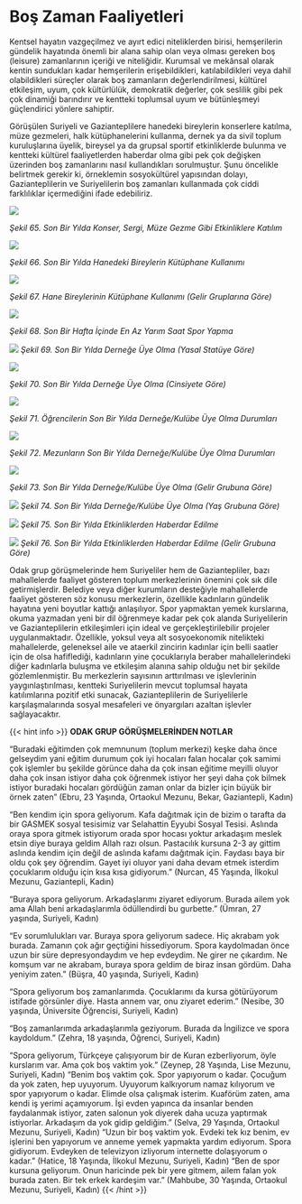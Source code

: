 # Boş Zaman Faaliyetleri


Kentsel hayatın vazgeçilmez ve ayırt edici niteliklerden birisi, hemşerilerin gündelik hayatında önemli bir alana sahip olan veya olması gereken boş (leisure) zamanlarının içeriği ve niteliğidir. Kurumsal ve mekânsal olarak kentin sundukları kadar hemşerilerin erişebildikleri, katılabildikleri veya dahil olabildikleri süreçler olarak boş zamanların değerlendirilmesi, kültürel etkileşim, uyum, çok kültürlülük, demokratik değerler, çok seslilik gibi pek çok dinamiği barındırır ve kentteki toplumsal uyum ve bütünleşmeyi güçlendirici yönlere sahiptir. 

Görüşülen Suriyeli ve Gazianteplilere hanedeki bireylerin konserlere katılma, müze gezmeleri, halk kütüphanelerini kullanma, dernek ya da sivil toplum kuruluşlarına üyelik, bireysel ya da grupsal sportif etkinliklerde bulunma ve kentteki kültürel faaliyetlerden haberdar olma gibi pek çok değişken üzerinden boş zamanlarını nasıl kullandıkları sorulmuştur. Şunu öncelikle belirtmek gerekir ki, örneklemin sosyokültürel yapısından dolayı, Gazianteplilerin ve Suriyelilerin boş zamanları kullanmada çok ciddi farklılıklar içermediğini ifade edebiliriz. 


![](/img/Picture65.png)

*Şekil 65. Son Bir Yılda Konser, Sergi, Müze Gezme Gibi Etkinliklere Katılım*


![](/img/Picture66.png)

*Şekil 66. Son Bir Yılda Hanedeki Bireylerin Kütüphane Kullanımı*


![](/img/Picture67.png)

*Şekil 67. Hane Bireylerinin Kütüphane Kullanımı (Gelir Gruplarına Göre)*


![](/img/Picture68.png)

*Şekil 68. Son Bir Hafta İçinde En Az Yarım Saat Spor Yapma*


![](/img/Picture69.png)
*Şekil 69. Son Bir Yılda Derneğe Üye Olma (Yasal Statüye Göre)*



![](/img/Picture70.png)

*Şekil 70. Son Bir Yılda Derneğe Üye Olma (Cinsiyete Göre)*


![](/img/Picture71.png)

*Şekil 71. Öğrencilerin Son Bir Yılda Derneğe/Kulübe Üye Olma Durumları*


![](/img/Picture72.png)

*Şekil 72. Mezunların Son Bir Yılda Derneğe/Kulübe Üye Olma Durumları*


![](/img/Picture73.png)

*Şekil 73. Son Bir Yılda Derneğe/Kulübe Üye Olma (Gelir Grubuna Göre)*


![](/img/Picture74.png)
*Şekil 74. Son Bir Yılda Derneğe/Kulübe Üye Olma (Yaş Grubuna Göre)*



![](/img/Picture75.png)
*Şekil 75. Son Bir Yılda Etkinliklerden Haberdar Edilme*

![](/img/Picture76.png)
*Şekil 76. Son Bir Yılda Etkinliklerden Haberdar Edilme (Gelir Grubuna Göre)*


Odak grup görüşmelerinde hem Suriyeliler hem de Gaziantepliler, bazı mahallelerde faaliyet gösteren toplum merkezlerinin önemini çok sık dile getirmişlerdir. Belediye veya diğer kurumların desteğiyle mahallelerde faaliyet gösteren söz konusu merkezlerin, özellikle kadınların gündelik hayatına yeni boyutlar kattığı anlaşılıyor. Spor yapmaktan yemek kurslarına, okuma yazmadan yeni bir dil öğrenmeye kadar pek çok alanda Suriyelilerin ve Gazianteplilerin etkileşimleri için ideal ve gerçekleştirilebilir projeler uygulanmaktadır. Özellikle, yoksul veya alt sosyoekonomik nitelikteki mahallelerde, geleneksel aile ve ataerkil zincirin kadınlar için belli saatler için de olsa hafiflediği, kadınların yine çocuklarıyla beraber mahallelerindeki diğer kadınlarla buluşma ve etkileşim alanına sahip olduğu net bir şekilde gözlemlenmiştir. Bu merkezlerin sayısının arttırılması ve işlevlerinin yaygınlaştırılması, kentteki Suriyelilerin mevcut toplumsal hayata katılımlarına pozitif etki sunacak, Gazianteplilerin de Suriyelilerle karşılaşmalarında sosyal mesafeleri ve önyargıları azaltan işlevler sağlayacaktır.


{{< hint info >}}
**ODAK GRUP GÖRÜŞMELERİNDEN NOTLAR**

“Buradaki eğitimden çok memnunum (toplum merkezi) keşke daha önce gelseydim yani eğitim durumum çok iyi hocaları falan hocalar çok samimi çok işlemler bu şekilde görünce daha da çok insan eğitime meyilli oluyor daha çok insan istiyor daha çok öğrenmek istiyor her şeyi daha çok bilmek istiyor buradaki hocaları gördüğün zaman onlar da bizler için büyük bir örnek zaten” (Ebru, 23 Yaşında, Ortaokul Mezunu, Bekar, Gaziantepli, Kadın)

“Ben kendim için spora geliyorum. Kafa dağıtmak için de bizim o tarafta da bir GASMEK sosyal tesisimiz var Selahattin Eyyubi Sosyal Tesisi. Aslında oraya spora gitmek istiyorum orada spor hocası yoktur arkadaşım meslek etsin diye buraya geldim Allah razı olsun. Pastacılık kursuna 2-3 ay gittim aslında kendim için değil de aslında kafamı dağıtmak için. Faydası baya bir oldu çok şey öğrendim. Gayet iyi oluyor yani daha devam etmek isterdim çocuklarım olduğu için kısa kısa gidiyorum.” (Nurcan, 45 Yaşında, İlkokul Mezunu, Gaziantepli, Kadın)

“Buraya spora geliyorum. Arkadaşlarımı ziyaret ediyorum. Burada ailem yok ama Allah beni arkadaşlarımla ödüllendirdi bu gurbette.” (Ümran, 27 yaşında, Suriyeli, Kadın)

“Ev sorumlulukları var. Buraya spora geliyorum sadece. Hiç akrabam yok burada. Zamanın çok ağır geçtiğini hissediyorum. Spora kaydolmadan önce uzun bir süre depresyondaydım ve hep evdeydim. Ne girer ne çıkardım. Ne komşum var ne akrabam, buraya spora geldim de biraz insan gördüm. Daha yeniyim zaten.” (Büşra, 40 yaşında, Suriyeli, Kadın)

“Spora geliyorum boş zamanlarımda. Çocuklarımı da kursa götürüyorum istifade görsünler diye. Hasta annem var, onu ziyaret ederim.” (Nesibe, 30 yaşında, Üniversite Öğrencisi, Suriyeli, Kadın)

“Boş zamanlarımda arkadaşlarımla geziyorum. Burada da İngilizce ve spora kaydoldum.” (Zehra, 18 yaşında, Öğrenci, Suriyeli, Kadın)

“Spora geliyorum, Türkçeye çalışıyorum bir de Kuran ezberliyorum, öyle kurslarım var. Ama çok boş vaktim yok.” (Zeynep, 28 Yaşında, Lise Mezunu, Suriyeli, Kadın)
“Benim boş vaktim çok. Spor yapıyorum o kadar. Çocuğum da yok zaten, hep uyuyorum. Uyuyorum kalkıyorum namaz kılıyorum ve spor yapıyorum o kadar. Elimde olsa çalışmak isterim. Kuaförüm zaten, ama kendi iş yerimi açamıyorum. İşi evden yapınca da insanlar benden faydalanmak istiyor, zaten salonun yok diyerek daha ucuza yaptırmak istiyorlar. Arkadaşım da yok gidip geldiğim.” (Selva, 29 Yaşında, Ortaokul Mezunu, Suriyeli, Kadın) 
“Uzun bir boş vaktim yok. Evdeki tek kız benim, ev işlerini ben yapıyorum ve anneme yemek yapmakta yardım ediyorum. Spora gidiyorum. Evdeyken de televizyon izliyorum internette dolaşıyorum o kadar.” (Hatice, 18 Yaşında, İlkokul Mezunu, Suriyeli, Kadın)
“Ben de spor kursuna geliyorum. Onun haricinde pek bir yere gitmem, ailem falan yok burada zaten. Bir tek erkek kardeşim var.” (Mahbube, 30 Yaşında, Ortaokul Mezunu, Suriyeli, Kadın)
{{< /hint >}}

